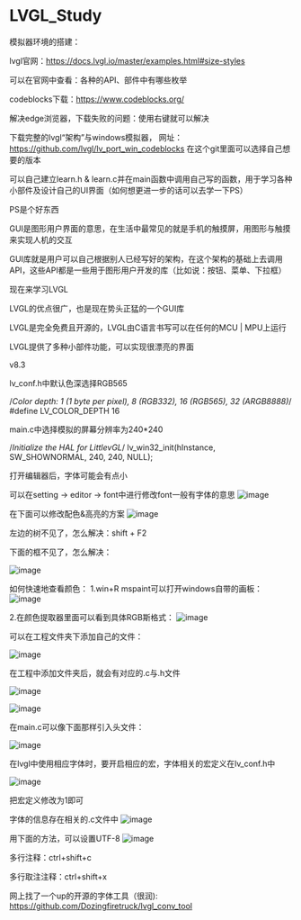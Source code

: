 # LVGL_Study
模拟器环境的搭建：

lvgl官网：https://docs.lvgl.io/master/examples.html#size-styles

可以在官网中查看：各种的API、部件中有哪些枚举

codeblocks下载：https://www.codeblocks.org/

解决edge浏览器，下载失败的问题：使用右键就可以解决

下载完整的lvgl“架构”与windows模拟器，
网址：https://github.com/lvgl/lv_port_win_codeblocks
在这个git里面可以选择自己想要的版本

可以自己建立learn.h & learn.c并在main函数中调用自己写的函数，用于学习各种小部件及设计自己的UI界面（如何想更进一步的话可以去学一下PS）

PS是个好东西

GUI是图形用户界面的意思，在生活中最常见的就是手机的触摸屏，用图形与触摸来实现人机的交互

GUI库就是用户可以自己根据别人已经写好的架构，在这个架构的基础上去调用API，这些API都是一些用于图形用户开发的库（比如说：按钮、菜单、下拉框）

现在来学习LVGL

LVGL的优点很广，也是现在势头正猛的一个GUI库

LVGL是完全免费且开源的，LVGL由C语言书写可以在任何的MCU | MPU上运行

LVGL提供了多种小部件功能，可以实现很漂亮的界面

v8.3

lv_conf.h中默认色深选择RGB565

/*Color depth: 1 (1 byte per pixel), 8 (RGB332), 16 (RGB565), 32 (ARGB8888)*/
#define LV_COLOR_DEPTH     16

main.c中选择模拟的屏幕分辨率为240*240

/*Initialize the HAL for LittlevGL*/
lv_win32_init(hInstance, SW_SHOWNORMAL, 240, 240, NULL);


打开编辑器后，字体可能会有点小

可以在setting -> editor -> font中进行修改font一般有字体的意思
![image](https://github.com/user-attachments/assets/24ec6161-4123-4871-997c-7de45ffb7489)

在下面可以修改配色&高亮的方案
![image](https://github.com/user-attachments/assets/5bb0da91-11f6-4795-b577-a6cecf1dbe05)

左边的树不见了，怎么解决：shift + F2

下面的框不见了，怎么解决：

![image](https://github.com/user-attachments/assets/ad6afb4a-6a3a-46bf-963b-0d0bdb997694)

如何快速地查看颜色：
1.win+R mspaint可以打开windows自带的画板：
![image](https://github.com/user-attachments/assets/a3d005e3-decb-49ae-8ddd-aa4f6545e124)

2.在颜色提取器里面可以看到具体RGB斯格式：
![image](https://github.com/user-attachments/assets/7156060b-88cf-4068-b9dd-888057119b86)


可以在工程文件夹下添加自己的文件：

![image](https://github.com/user-attachments/assets/9c17cee4-2aa6-4e04-98fa-f92378c164d9)

在工程中添加文件夹后，就会有对应的.c与.h文件

![image](https://github.com/user-attachments/assets/a953fadf-8239-4051-9cb1-e92e70931ffe)

![image](https://github.com/user-attachments/assets/45ef506f-ab12-4a0e-bf42-1cc280607102)


在main.c可以像下面那样引入头文件：

![image](https://github.com/user-attachments/assets/310883d4-a617-41bd-9946-f294efc8ef51)


在lvgl中使用相应字体时，要开启相应的宏，字体相关的宏定义在lv_conf.h中

![image](https://github.com/user-attachments/assets/b143e5ff-d3a4-4f02-a1ca-cf75d8c27a11)

把宏定义修改为1即可

字体的信息存在相关的.c文件中
![image](https://github.com/user-attachments/assets/3f52b79d-453c-4a3a-aada-3398bd2a9b1e)

用下面的方法，可以设置UTF-8
![image](https://github.com/user-attachments/assets/78ffb420-2432-495d-bb34-cb74789c719e)


多行注释：ctrl+shift+c

多行取注注释：ctrl+shift+x

网上找了一个up的开源的字体工具（很润):
https://github.com/Dozingfiretruck/lvgl_conv_tool













